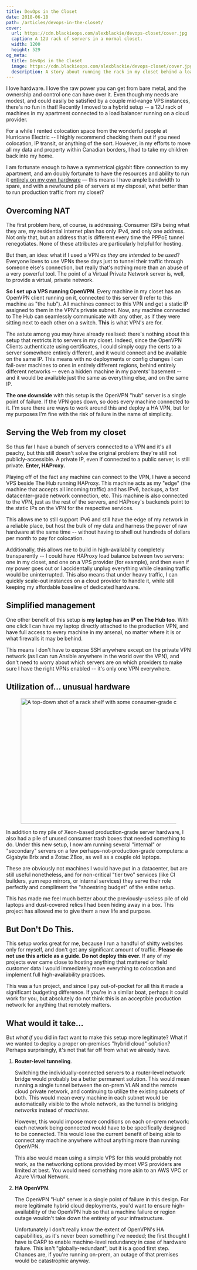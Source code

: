 ```yaml
---
title: DevOps in the Closet
date: 2018-06-18
path: /articles/devops-in-the-closet/
cover:
  url: https://cdn.blackieops.com/alexblackie/devops-closet/cover.jpg
  caption: A 12U rack of servers in a normal closet.
  width: 1200
  height: 529
og_meta:
  title: DevOps in the Closet
  image: https://cdn.blackieops.com/alexblackie/devops-closet/cover.jpg
  description: A story about running the rack in my closet behind a load balancer in the cloud.
---
```


<p>
  I love hardware. I love the raw power you can get from bare metal, and the
  ownership and control one can have over it. Even though my needs are modest,
  and could easily be satisfied by a couple mid-range VPS instances, there's no
  fun in that! Recently I moved to a hybrid setup -- a 12U rack of machines in
  my apartment connected to a load balancer running on a cloud provider.
</p>

<p>
  For a while I rented colocation space from the wonderful people at Hurricane
  Electric -- I highly recommend checking them out if you need colocation, IP
  transit, or anything of the sort. However, in my efforts to move all my data
  and property within Canadian borders, I had to take my children back into my
  home.
</p>

<p>
  I am fortunate enough to have a symmetrical gigabit fibre connection to my
  apartment, and am doubly fortunate to have the resources and ability to run
  it <a href="/articles/fibe">entirely on my own hardware</a> &mdash; this
  means I have ample bandwidth to spare, and with a newfound pile of servers at
  my disposal, what better than to run production traffic from my closet?
</p>

<h2>Overcoming NAT</h2>

<p>
  The first problem here, of course, is addressing. Consumer ISPs being what
  they are, my residential internet plan has only IPv4, and only one address.
  Not only that, but an address that is different every time the PPPoE tunnel
  renegotiates. None of these attributes are particularly helpful for hosting.
</p>

<p>
  But then, an idea: what if I used a VPN <em>as they are intended to be
  used</em>? Everyone loves to use VPNs these days just to tunnel their traffic
  through someone else's connection, but really that's nothing more than an
  abuse of a very powerful tool. The point of a Virtual Private Network server
  is, well, to provide a virtual, private network.
</p>

<p>
  <strong>So I set up a VPS running OpenVPN</strong>. Every machine in my
  closet has an OpenVPN client running on it, connected to this server (I refer
  to this machine as "the hub"). All machines connect to this VPN and get a
  static IP assigned to them in the VPN's private subnet. Now, any machine
  connected to The Hub can seamlessly communicate with any other, as if they
  were sitting next to each other on a switch. <strong>This</strong> is what
  VPN's are for.
</p>

<p>
  The astute among you may have already realised: there's nothing about this
  setup that restricts it to servers in my closet. Indeed, since the OpenVPN
  Clients authenticate using certificates, I could simply copy the certs to a
  server somewhere entirely different, and it would connect and be available on
  the same IP. This means with no deployments or config changes I can fail-over
  machines to ones in entirely different regions, behind entirely different
  networks -- even a hidden machine in my parents' basement -- and it would be
  available just the same as everything else, and on the same IP.
</p>

<p>
  <strong>The one downside</strong> with this setup is the OpenVPN "hub" server
  is a single point of failure. If the VPN goes down, so does every machine
  connected to it. I'm sure there are ways to work around this and deploy a HA
  VPN, but for my purposes I'm fine with the risk of failure in the name of
  simplicity.
</p>

<h2>Serving the Web from my closet</h2>

<p>
  So thus far I have a bunch of servers connected to a VPN and it's all peachy,
  but this still doesn't solve the original problem: they're still not
  publicly-accessible. A private IP, even if connected to a public server, is
  still private. <strong>Enter, HAProxy.</strong>
</p>

<p>
  Playing off of the fact any machine can connect to the VPN, I have a second
  VPS beside The Hub running HAProxy. This machine acts as my "edge" (the
  machine that accepts all incoming traffic) and has IPv6, backups, a fast
  datacenter-grade network connection, etc. This machine is also connected to
  the VPN, just as the rest of the servers, and HAProxy's backends point to the
  static IPs on the VPN for the respective services.
</p>

<p>
  This allows me to still support IPv6 and still have the edge of my network in
  a reliable place, but host the bulk of my data and harness the power of raw
  hardware at the same time -- without having to shell out hundreds of dollars
  per month to pay for colocation.
</p>

<p>
  Additionally, this allows me to build in high-availability completely
  transparently -- I could have HAProxy load balance between two servers: one
  in my closet, and one on a VPS provider (for example), and then even if my
  power goes out or I accidentally unplug everything while cleaning traffic
  would be uninterrupted. This also means that under heavy traffic, I can
  quickly scale-out instances on a cloud provider to handle it, while still
  keeping my affordable baseline of dedicated hardware.
</p>

<h2>Simplified management</h2>

<p>
  One other benefit of this setup is <strong>my laptop has an IP on The Hub
    too</strong>. With one click I can have my laptop directly attached to the
  production VPN, and have full access to every machine in my arsenal, no
  matter where it is or what firewalls it may be behind.
</p>

<p>
  This means I don't have to expose SSH anywhere except on the private VPN
  network (as I can run Ansible anywhere in the world over the VPN), and don't
  need to worry about which servers are on which providers to make sure I have
  the right VPNs enabled -- it's only one VPN everywhere.
</p>

<h2>Utilization of&hellip; unusual hardware</h2>

<figure>
  <img src="https://cdn.blackieops.com/alexblackie/devops-closet/unconventional-desires.jpg" alt="A top-down shot of a rack shelf with some consumer-grade computers" width="960" height="342">
</figure>

<p>
  In addition to my pile of Xeon-based production-grade server hardware, I also
  had a pile of unused consumer trash boxes that needed something to do.  Under
  this new setup, I now am running several "internal" or "secondary" servers on
  a few perhaps-not-production-grade computers: a Gigabyte Brix and a Zotac
  ZBox, as well as a couple old laptops.
</p>

<p>
  These are obviously not machines I would have put in a datacenter, but are
  still useful nonetheless, and for non-critical "tier two" services (like CI
  builders, yum repo mirrors, or internal services) they serve their role
  perfectly and compliment the "shoestring budget" of the entire setup.
</p>

<p>
  This has made me feel much better about the previously-useless pile of old
  laptops and dust-covered relics I had been hiding away in a box. This project
  has allowed me to give them a new life and purpose.
</p>

<h2>But Don't Do This.</h2>

<p>
  This setup works great for me, because I run a handful of shitty websites
  only for myself, and don't get any significant amount of traffic.
  <strong>Please do not use this article as a guide. Do not deploy this
  ever.</strong> If any of my projects ever came close to hosting anything that
  mattered or held customer data I would immediately move everything to
  colocation and implement full high-availability practices.
</p>

<p>
  This was a fun project, and since I pay out-of-pocket for all this it made a
  significant budgeting difference. If you're in a similar boat, perhaps it
  could work for you, but absolutely do not think this is an acceptible
  production network for anything that remotely matters.
</p>

<h2>What would it take&hellip;</h2>

<p>
  But <em>what if</em> you did in fact want to make this setup more legitimate?
  What if we wanted to deploy a proper on-premises "hybrid cloud" solution?
  Perhaps surprisingly, it's not that far off from what we already have.
</p>

<ol>
  <li>
    <p><strong>Router-level tunneling</strong>.</p>
    <p>
      Switching the individually-connected servers to a router-level network
      bridge would probably be a better permanent solution. This would mean
      running a single tunnel between the on-prem VLAN and the remote cloud
      private network, and continuing to utilize the existing subnets of both.
      This would mean every machine in each subnet would be automatically
      visible to the whole network, as the tunnel is bridging <em>networks</em>
      instead of <em>machines</em>.
    </p>
    <p>
      However, this would impose more conditions on each on-prem network: each
      network being connected would have to be specifically designed to be
      connected. This would lose the current benefit of being able to connect
      any machine anywhere without anything more than running OpenVPN.
    </p>
    <p>
      This also would mean using a simple VPS for this would probably not work,
      as the networking options provided by most VPS providers are limited at
      best. You would need something more akin to an AWS VPC or Azure Virtual
      Network.
    </p>
  </li>
  <li>
    <p><strong>HA OpenVPN</strong>.</p>
    <p>
      The OpenVPN "Hub" server is a single point of failure in this design. For
      more legitimate hybrid cloud deployments, you'd want to ensure high-availability
      of the OpenVPN hub so that a machine failure or region outage wouldn't
      take down the entirety of your infrastructure.
    </p>
    <p>
      Unfortunately I don't really know the extent of OpenVPN's HA capabilities,
      as it's never been something I've needed; the first thought I have is CARP
      to enable machine-level redundancy in case of hardware failure. This isn't
      "globally-redundant", but it is a good first step. Chances are, if you're
      running on-prem, an outage of that premises would be catastrophic anyway.
    </p>
  </li>
</ol>
